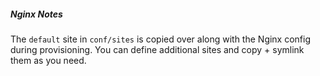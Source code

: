 ##### Nginx Notes

The `default` site in `conf/sites` is copied over along with the Nginx config during provisioning. You can define additional sites and copy + symlink them as you need.
